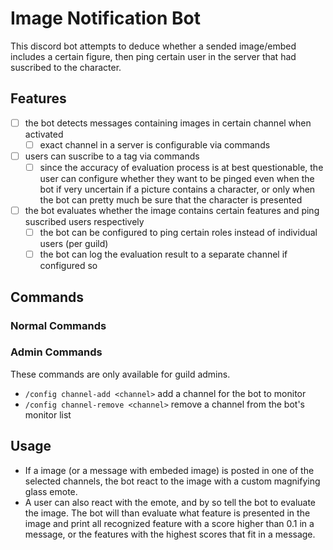 # Image Notification Bot

This discord bot attempts to deduce whether a sended image/embed includes a certain figure,
then ping certain user in the server that had suscribed to the character.

## Features

- [ ] the bot detects messages containing images in certain channel when activated
    - [ ] exact channel in a server is configurable via commands
- [ ] users can suscribe to a tag via commands
  - [ ] since the accuracy of evaluation process is at best questionable, the user can configure whether they want to be pinged even when the bot if very uncertain if a picture contains a character, or only when the bot can pretty much be sure that the character is presented
- [ ] the bot evaluates whether the image contains certain features and ping suscribed users respectively
  - [ ] the bot can be configured to ping certain roles instead of individual users (per guild)
  - [ ] the bot can log the evaluation result to a separate channel if configured so

## Commands

### Normal Commands

### Admin Commands

These commands are only available for guild admins.

- `/config channel-add <channel>` add a channel for the bot to monitor
- `/config channel-remove <channel>` remove a channel from the bot's monitor list

## Usage

- If a image (or a message with embeded image) is posted in one of the selected channels, the bot react to the image with a custom magnifying glass emote.
- A user can also react with the emote, and by so tell the bot to evaluate the image.
  The bot will than evaluate what feature is presented in the image and print all recognized feature with a score higher than 0.1 in a message, or the features with the highest scores that fit in a message.
